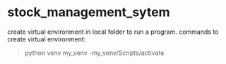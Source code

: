 # stock_management_sytem
create virtual environment in local folder to run a program.
commands to create virtual environment:
>python venv my_venv
-my_venv/Scripts/activate
